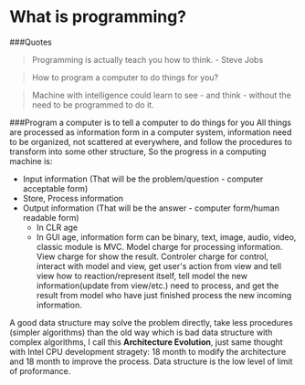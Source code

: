 <html>
<head><title>What is Programming?</title></head>
<body>

What is programming?
====================

###Quotes
> Programming is actually teach you how to think. - Steve Jobs  

> How to program a computer to do things for you? 

> Machine with intelligence could learn to see - and think - without the need to be programmed to do it.  

###Program a computer is to tell a computer to do things for you
All things are processed as information form in a computer system, information need to be organized, not scattered at everywhere, and follow the procedures to transform into some other structure,
So the progress in a computing machine is:
* Input information (That will be the problem/question - computer acceptable form)
* Store, Process information 
* Output information (That will be the answer - computer form/human readable form)
  * In CLR age
  * In GUI age, information form can be binary, text, image, audio, video, classic module is MVC. Model charge for processing information. View charge for show the result. Controler charge for control, interact with model and view, get user's action from view and tell view how to reaction/represent itself, tell model the new information(update from view/etc.) need to process, and get the result from model who have just finished process the new incoming information.

A good data structure may solve the problem directly, take less procedures (simpler algorithms) than the old way which is bad data structure with complex algorithms, I call this __Architecture Evolution__, just same thought with Intel CPU development stragety: 18 month to modify the architecture and 18 month to improve the process.
Data structure is the low level of limit of proformance.

</body>
</html>
